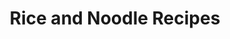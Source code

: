 ---
layout: tag-index
title: Rice and Noodle Recipes
excerpt: "A List of Posts"
category: riceandnoodles
---
